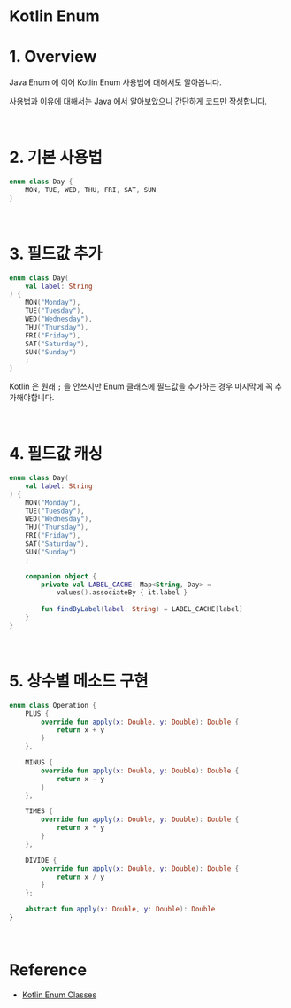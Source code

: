 # Kotlin Enum

# 1. Overview

Java Enum 에 이어 Kotlin Enum 사용법에 대해서도 알아봅니다.

사용법과 이유에 대해서는 Java 에서 알아보았으니 간단하게 코드만 작성합니다.

<br>

# 2. 기본 사용법

```kotlin
enum class Day {
    MON, TUE, WED, THU, FRI, SAT, SUN
}
```

<br>

# 3. 필드값 추가

```kotlin
enum class Day(
    val label: String
) {
    MON("Monday"),
    TUE("Tuesday"),
    WED("Wednesday"),
    THU("Thursday"),
    FRI("Friday"),
    SAT("Saturday"),
    SUN("Sunday")
    ;
}
```

Kotlin 은 원래 `;` 을 안쓰지만 Enum 클래스에 필드값을 추가하는 경우 마지막에 꼭 추가해야합니다.

<br>

# 4. 필드값 캐싱

```kotlin
enum class Day(
    val label: String
) {
    MON("Monday"),
    TUE("Tuesday"),
    WED("Wednesday"),
    THU("Thursday"),
    FRI("Friday"),
    SAT("Saturday"),
    SUN("Sunday")
    ;

    companion object {
        private val LABEL_CACHE: Map<String, Day> =
            values().associateBy { it.label }
        
        fun findByLabel(label: String) = LABEL_CACHE[label]
    }
}
```

<br>

# 5. 상수별 메소드 구현

```kotlin
enum class Operation {
    PLUS {
        override fun apply(x: Double, y: Double): Double {
            return x + y
        }
    },

    MINUS {
        override fun apply(x: Double, y: Double): Double {
            return x - y
        }
    },

    TIMES {
        override fun apply(x: Double, y: Double): Double {
            return x * y
        }
    },

    DIVIDE {
        override fun apply(x: Double, y: Double): Double {
            return x / y
        }
    };

    abstract fun apply(x: Double, y: Double): Double
}
```

<br>

# Reference

- [Kotlin Enum Classes](https://kotlinlang.org/docs/enum-classes.html)